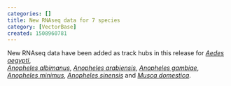 ```yaml
---
categories: []
title: New RNAseq data for 7 species
category: [VectorBase]
created: 1508960781
---
```

New RNAseq data have been added as track hubs in this release for 
<i><a href="/organisms/aedes-aegypti">Aedes aegypti</a></i>,  
<i><a href="/organisms/anopheles-albimanus">Anopheles albimanus</a></i>, 
<i><a href="/organisms/anopheles-arabiensis">Anopheles arabiensis</a></i>, 
<i><a href="/organisms/anopheles-gambiae">Anopheles gambiae</a></i>,  
<i><a href="/organisms/anopheles-minimus">Anopheles minimus</a></i>,
<i><a href="/organisms/anopheles-sinensis">Anopheles sinensis</a></i> and 
<i><a href="/organisms/musca-domestica">Musca domestica</a></i>.
